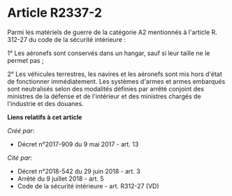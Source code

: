 # Article R2337-2

Parmi les matériels de guerre de la catégorie A2 mentionnés à l'article R. 312-27 du code de la sécurité intérieure : 

1° Les aéronefs sont conservés dans un hangar, sauf si leur taille ne le permet pas ; 

2° Les véhicules terrestres, les navires et les aéronefs sont mis hors d'état de fonctionner immédiatement. Les systèmes
d'armes et armes embarqués sont neutralisés selon des modalités définies par arrêté conjoint des ministres de la défense et
de l'intérieur et des ministres chargés de l'industrie et des douanes.

**Liens relatifs à cet article**

_Créé par_:

  - Décret n°2017-909 du 9 mai 2017 - art. 13

_Cité par_:

  - Décret n°2018-542 du 29 juin 2018 - art. 3
  - Arrêté du 9 juillet 2018 - art. 5
  - Code de la sécurité intérieure - art. R312-27 (VD)

